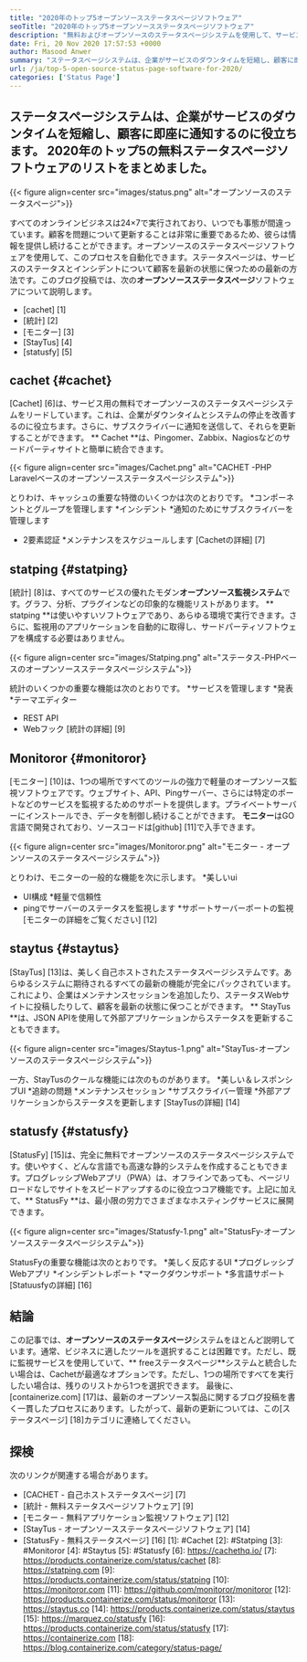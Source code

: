 ```yaml
---
title: "2020年のトップ5オープンソースステータスページソフトウェア" 
seoTitle: "2020年のトップ5オープンソースステータスページソフトウェア" 
description: "無料およびオープンソースのステータスページシステムを使用して、サービスのダウンタイムとシステムの停止を改善します。顧客を更新するための通知を送信します。" 
date: Fri, 20 Nov 2020 17:57:53 +0000
author: Masood Anwer
summary: "ステータスページシステムは、企業がサービスのダウンタイムを短縮し、顧客に即座に通知するのに役立ちます。 2020年のトップ5の無料ステータスページソフトウェアのリストをまとめました。" 
url: /ja/top-5-open-source-status-page-software-for-2020/
categories: ['Status Page']
---
```


## ステータスページシステムは、企業がサービスのダウンタイムを短縮し、顧客に即座に通知するのに役立ちます。 2020年のトップ5の無料ステータスページソフトウェアのリストをまとめました。

{{< figure align=center src="images/status.png" alt="オープンソースのステータスページ">}}

すべてのオンラインビジネスは24×7で実行されており、いつでも事態が間違っています。顧客を問題について更新することは非常に重要であるため、彼らは情報を提供し続けることができます。オープンソースのステータスページソフトウェアを使用して、このプロセスを自動化できます。ステータスページは、サービスのステータスとインシデントについて顧客を最新の状態に保つための最新の方法です。このブログ投稿では、次の**オープンソースステータスページ**ソフトウェアについて説明します。
  * [cachet] [1]
  * [統計] [2]
  * [モニター] [3]
  * [StayTus] [4]
  * [statusfy] [5]

## cachet {#cachet}
[Cachet] [6]は、サービス用の無料でオープンソースのステータスページシステムをリードしています。これは、企業がダウンタイムとシステムの停止を改善するのに役立ちます。さらに、サブスクライバーに通知を送信して、それらを更新することができます。 ** Cachet **は、Pingomer、Zabbix、Nagiosなどのサードパーティサイトと簡単に統合できます。

{{< figure align=center src="images/Cachet.png" alt="CACHET -PHP Laravelベースのオープンソースステータスページシステム">}}

とりわけ、キャッシュの重要な特徴のいくつかは次のとおりです。
  *コンポーネントとグループを管理します
  *インシデント
  *通知のためにサブスクライバーを管理します
  * 2要素認証
  *メンテナンスをスケジュールします
[Cachetの詳細] [7]

## statping {#statping}
[統計] [8]は、すべてのサービスの優れたモダン**オープンソース監視システム**です。グラフ、分析、プラグインなどの印象的な機能リストがあります。 ** statping **は使いやすいソフトウェアであり、あらゆる環境で実行できます。さらに、監視用のアプリケーションを自動的に取得し、サードパーティソフトウェアを構成する必要はありません。

{{< figure align=center src="images/Statping.png" alt="ステータス-PHPベースのオープンソースステータスページシステム">}}

統計のいくつかの重要な機能は次のとおりです。
  *サービスを管理します
  *発表
  *テーマエディター
  * REST API
  * Webフック
[統計の詳細] [9]

## Monitoror {#monitoror}
[モニター] [10]は、1つの場所ですべてのツールの強力で軽量のオープンソース監視ソフトウェアです。ウェブサイト、API、Pingサーバー、さらには特定のポートなどのサービスを監視するためのサポートを提供します。プライベートサーバーにインストールでき、データを制御し続けることができます。 **モニター**はGO言語で開発されており、ソースコードは[github] [11]で入手できます。

{{< figure align=center src="images/Monitoror.png" alt="モニター - オープンソースのステータスページシステム">}}

とりわけ、モニターの一般的な機能を次に示します。
  *美しいui
  * UI構成
  *軽量で信頼性
  * pingでサーバーのステータスを監視します
  *サポートサーバーポートの監視
[モニターの詳細をご覧ください] [12]

## staytus {#staytus}
[StayTus] [13]は、美しく自己ホストされたステータスページシステムです。あらゆるシステムに期待されるすべての最新の機能が完全にパックされています。これにより、企業はメンテナンスセッションを追加したり、ステータスWebサイトに投稿したりして、顧客を最新の状態に保つことができます。 ** StayTus **は、JSON APIを使用して外部アプリケーションからステータスを更新することもできます。

{{< figure align=center src="images/Staytus-1.png" alt="StayTus-オープンソースのステータスページシステム">}}

一方、StayTusのクールな機能には次のものがあります。
  *美しい＆レスポンシブUI
  *追跡の問題
  *メンテナンスセッション
  *サブスクライバー管理
  *外部アプリケーションからステータスを更新します
[StayTusの詳細] [14]

## statusfy {#statusfy}
[StatusFy] [15]は、完全に無料でオープンソースのステータスページシステムです。使いやすく、どんな言語でも高速な静的システムを作成することもできます。プログレッシブWebアプリ（PWA）は、オフラインであっても、ページリロードなしでサイトをスピードアップするのに役立つコア機能です。上記に加えて、** StatusFy **は、最小限の労力でさまざまなホスティングサービスに展開できます。

{{< figure align=center src="images/Statusfy-1.png" alt="StatusFy-オープンソースステータスページシステム">}}

StatusFyの重要な機能は次のとおりです。
  *美しく反応するUI
  *プログレッシブWebアプリ
  *インシデントレポート
  *マークダウンサポート
  *多言語サポート
[Statuusfyの詳細] [16]

## 結論
この記事では、**オープンソースのステータスページ**システムをほとんど説明しています。通常、ビジネスに適したツールを選択することは困難です。ただし、既に監視サービスを使用していて、** freeステータスページ**システムと統合したい場合は、Cachetが最適なオプションです。ただし、1つの場所ですべてを実行したい場合は、残りのリストから1つを選択できます。
最後に、[containerize.com] [17]は、最新のオープンソース製品に関するブログ投稿を書く一貫したプロセスにあります。したがって、最新の更新については、この[ステータスページ] [18]カテゴリに連絡してください。

## 探検
次のリンクが関連する場合があります。
  * [CACHET  - 自己ホストステータスページ] [7]
  * [統計 - 無料ステータスページソフトウェア] [9]
  * [モニター - 無料アプリケーション監視ソフトウェア] [12]
  * [StayTus  - オープンソースステータスページソフトウェア] [14]
  * [StatusFy  - 無料ステータスページ] [16]
[1]: #Cachet
[2]: #Statping
[3]: #Monitoror
[4]: #Staytus
[5]: #Statusfy
[6]: https://cachethq.io/
[7]: https://products.containerize.com/status/cachet
[8]: https://statping.com
[9]: https://products.containerize.com/status/statping
[10]: https://monitoror.com
[11]: https://github.com/monitoror/monitoror
[12]: https://products.containerize.com/status/monitoror
[13]: https://staytus.co
[14]: https://products.containerize.com/status/staytus
[15]: https://marquez.co/statusfy
[16]: https://products.containerize.com/status/statusfy
[17]: https://containerize.com
[18]: https://blog.containerize.com/category/status-page/
